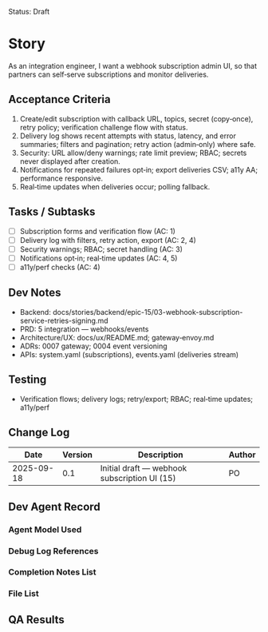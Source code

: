 Status: Draft

# Story
As an integration engineer,
I want a webhook subscription admin UI,
so that partners can self‑serve subscriptions and monitor deliveries.

## Acceptance Criteria
1. Create/edit subscription with callback URL, topics, secret (copy‑once), retry policy; verification challenge flow with status.
2. Delivery log shows recent attempts with status, latency, and error summaries; filters and pagination; retry action (admin‑only) where safe.
3. Security: URL allow/deny warnings; rate limit preview; RBAC; secrets never displayed after creation.
4. Notifications for repeated failures opt‑in; export deliveries CSV; a11y AA; performance responsive.
5. Real‑time updates when deliveries occur; polling fallback.

## Tasks / Subtasks
- [ ] Subscription forms and verification flow (AC: 1)
- [ ] Delivery log with filters, retry action, export (AC: 2, 4)
- [ ] Security warnings; RBAC; secret handling (AC: 3)
- [ ] Notifications opt‑in; real‑time updates (AC: 4, 5)
- [ ] a11y/perf checks (AC: 4)

## Dev Notes
- Backend: docs/stories/backend/epic-15/03-webhook-subscription-service-retries-signing.md
- PRD: 5 integration — webhooks/events
- Architecture/UX: docs/ux/README.md; gateway‑envoy.md
- ADRs: 0007 gateway; 0004 event versioning
- APIs: system.yaml (subscriptions), events.yaml (deliveries stream)

## Testing
- Verification flows; delivery logs; retry/export; RBAC; real‑time updates; a11y/perf

## Change Log
| Date       | Version | Description                                       | Author |
|------------|---------|---------------------------------------------------|--------|
| 2025-09-18 | 0.1     | Initial draft — webhook subscription UI (15)     | PO     |

## Dev Agent Record

### Agent Model Used
<record at implementation time>

### Debug Log References
<links at implementation time>

### Completion Notes List
<notes at implementation time>

### File List
<files at implementation time>

## QA Results
<QA to fill>

